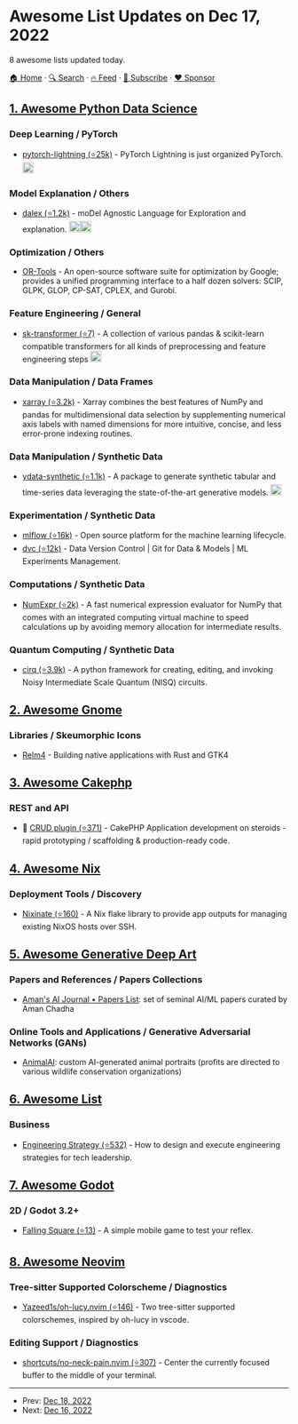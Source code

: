 # Awesome List Updates on Dec 17, 2022

8 awesome lists updated today.

[🏠 Home](/README.md) · [🔍 Search](https://www.trackawesomelist.com/search/) · [🔥 Feed](https://www.trackawesomelist.com/rss.xml) · [📮 Subscribe](https://trackawesomelist.us17.list-manage.com/subscribe?u=d2f0117aa829c83a63ec63c2f&id=36a103854c) · [❤️  Sponsor](https://github.com/sponsors/theowenyoung)



## [1. Awesome Python Data Science](/content/krzjoa/awesome-python-data-science/README.md)

### Deep Learning / PyTorch

*   [pytorch-lightning (⭐25k)](https://github.com/Lightning-AI/lightning) - PyTorch Lightning is just organized PyTorch. <img height="20" src="https://github.com/krzjoa/awesome-python-data-science/raw/master/img/pytorch_big2.png" alt="PyTorch based/compatible">

### Model Explanation / Others

*   [dalex (⭐1.2k)](https://github.com/ModelOriented/DALEX) - moDel Agnostic Language for Exploration and explanation. <img height="20" src="https://github.com/krzjoa/awesome-python-data-science/raw/master/img/sklearn_big.png" alt="sklearn"><img height="20" src="https://github.com/krzjoa/awesome-python-data-science/raw/master/img/R_big.png" alt="R inspired/ported lib">

### Optimization / Others

*   [OR-Tools](https://developers.google.com/optimization) - An open-source software suite for optimization by Google; provides a unified programming interface to a half dozen solvers: SCIP, GLPK, GLOP, CP-SAT, CPLEX, and Gurobi.

### Feature Engineering / General

*   [sk-transformer (⭐7)](https://github.com/chrislemke/sk-transformers) - A collection of various pandas & scikit-learn compatible transformers for all kinds of preprocessing and feature engineering steps <img height="20" src="https://github.com/krzjoa/awesome-python-data-science/raw/master/img/pandas_big.png" alt="pandas compatible">

### Data Manipulation / Data Frames

*   [xarray (⭐3.2k)](https://github.com/pydata/xarray) - Xarray combines the best features of NumPy and pandas for multidimensional data selection by supplementing numerical axis labels with named dimensions for more intuitive, concise, and less error-prone indexing routines.

### Data Manipulation / Synthetic Data

*   [ydata-synthetic (⭐1.1k)](https://github.com/ydataai/ydata-synthetic) - A package to generate synthetic tabular and time-series data leveraging the state-of-the-art generative models. <img height="20" src="https://github.com/krzjoa/awesome-python-data-science/raw/master/img/pandas_big.png" alt="pandas compatible">

### Experimentation / Synthetic Data

*   [mlflow (⭐16k)](https://github.com/mlflow/mlflow) - Open source platform for the machine learning lifecycle.
*   [dvc (⭐12k)](https://github.com/iterative/dvc) - Data Version Control | Git for Data & Models | ML Experiments Management.

### Computations / Synthetic Data

*   [NumExpr (⭐2k)](https://github.com/pydata/numexpr) - A fast numerical expression evaluator for NumPy that comes with an integrated computing virtual machine to speed calculations up by avoiding memory allocation for intermediate results.

### Quantum Computing / Synthetic Data

*   [cirq (⭐3.9k)](https://github.com/quantumlib/Cirq) - A python framework for creating, editing, and invoking Noisy Intermediate Scale Quantum (NISQ) circuits.

## [2. Awesome Gnome](/content/Kazhnuz/awesome-gnome/README.md)

### Libraries / Skeumorphic Icons

*   [Relm4](https://relm4.org/) - Building native applications with Rust and GTK4

## [3. Awesome Cakephp](/content/FriendsOfCake/awesome-cakephp/README.md)

### REST and API

*   🍰 [CRUD plugin (⭐371)](https://github.com/FriendsOfCake/crud) - CakePHP Application development on steroids - rapid prototyping / scaffolding & production-ready code.

## [4. Awesome Nix](/content/nix-community/awesome-nix/README.md)

### Deployment Tools / Discovery

*   [Nixinate (⭐160)](https://github.com/MatthewCroughan/nixinate) - A Nix flake library to provide app outputs for managing existing NixOS hosts over SSH.

## [5. Awesome Generative Deep Art](/content/filipecalegario/awesome-generative-deep-art/README.md)

### Papers and References / Papers Collections

*   [Aman's AI Journal • Papers List](https://aman.ai/papers/): set of seminal AI/ML papers curated by Aman Chadha

### Online Tools and Applications / Generative Adversarial Networks (GANs)

*   [AnimalAI](https://animalai.co/): custom AI-generated animal portraits (profits are directed to various wildlife conservation organizations)

## [6. Awesome List](/content/sindresorhus/awesome/README.md)

### Business

*   [Engineering Strategy (⭐532)](https://github.com/aleixmorgadas/awesome-engineering-strategy#readme) - How to design and execute engineering strategies for tech leadership.

## [7. Awesome Godot](/content/godotengine/awesome-godot/README.md)

### 2D / Godot 3.2+

*   [Falling Square (⭐13)](https://github.com/EmilienLeroy/FallingSquare) - A simple mobile game to test your reflex.

## [8. Awesome Neovim](/content/rockerBOO/awesome-neovim/README.md)

### Tree-sitter Supported Colorscheme / Diagnostics

*   [Yazeed1s/oh-lucy.nvim (⭐146)](https://github.com/yazeed1s/oh-lucy.nvim) - Two tree-sitter supported colorschemes, inspired by oh-lucy in vscode.

### Editing Support / Diagnostics

*   [shortcuts/no-neck-pain.nvim (⭐307)](https://github.com/shortcuts/no-neck-pain.nvim) - Center the currently focused buffer to the middle of your terminal.

---

- Prev: [Dec 18, 2022](/content/2022/12/18/README.md)
- Next: [Dec 16, 2022](/content/2022/12/16/README.md)